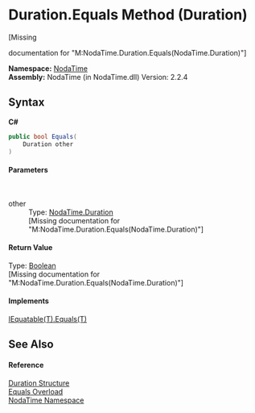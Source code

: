 # Duration.Equals Method (Duration)
 

\[Missing <summary> documentation for "M:NodaTime.Duration.Equals(NodaTime.Duration)"\]

**Namespace:**&nbsp;<a href="N_NodaTime">NodaTime</a><br />**Assembly:**&nbsp;NodaTime (in NodaTime.dll) Version: 2.2.4

## Syntax

**C#**<br />
``` C#
public bool Equals(
	Duration other
)
```


#### Parameters
&nbsp;<dl><dt>other</dt><dd>Type: <a href="T_NodaTime_Duration">NodaTime.Duration</a><br />\[Missing <param name="other"/> documentation for "M:NodaTime.Duration.Equals(NodaTime.Duration)"\]</dd></dl>

#### Return Value
Type: <a href="http://msdn2.microsoft.com/en-us/library/a28wyd50" target="_blank">Boolean</a><br />\[Missing <returns> documentation for "M:NodaTime.Duration.Equals(NodaTime.Duration)"\]

#### Implements
<a href="http://msdn2.microsoft.com/en-us/library/ms131190" target="_blank">IEquatable(T).Equals(T)</a><br />

## See Also


#### Reference
<a href="T_NodaTime_Duration">Duration Structure</a><br /><a href="Overload_NodaTime_Duration_Equals">Equals Overload</a><br /><a href="N_NodaTime">NodaTime Namespace</a><br />